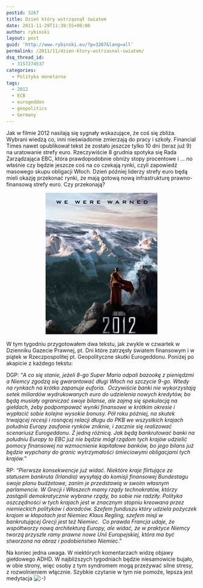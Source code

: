 ```yaml
---
postid: 3267
title: Dzień który wstrząsnął światem
date: 2011-11-29T11:39:55+00:00
author: rybinski
layout: post
guid: 'http://www.rybinski.eu/?p=3267&lang=all'
permalink: /2011/11/dzien-ktory-wstrzasnal-swiatem/
dsq_thread_id:
  - 3157274537
categories:
  - Polityka monetarna
tags:
  - 2012
  - ECB
  - eurogeddon
  - geopolitics
  - Germany
---
```

<p style="text-align: left;">
  Jak w filmie 2012 nasilają się sygnały wskazujące, że coś się zbliża. Wybrani wiedzą co, inni nieświadomie zmierzają do pracy i szkoły. Financial Times nawet opublikował tekst że zostało jeszcze tylko 10 dni (teraz już 9) na uratowanie strefy euro. Rzeczywiście 8 grudnia spotyka się Rada Zarządzająca EBC, która prawdopodobnie obniży stopy procentowe i … no właśnie czy będzie jeszcze coś na co czekają rynki, czyli zapowiedź masowego skupu obligacji Włoch. Dzień później liderzy strefy euro będą mieli okazję przekonać rynki, że mają gotową nową infrastrukturę prawno-finansową strefy euro. Czy przekonają?
</p>

<p style="text-align: center;">
  <p style="text-align: center;">
    <img class="size-full wp-image-3270 alignnone" title="2012" src="/uploads/2012.png" alt="2012" width="296" height="374" />
  </p>
  
  <p style="text-align: center;">
    <!--more-->
  </p>
  
  <p style="text-align: left;">
    W tym tygodniu przygotowałem dwa tekstu, jak zwykle w czwartek w Dzienniku Gazecie Prawnej, pt. Dni które zatrzęsły światem finansowym i w piątek w Rzeczpospolitej pt. Geopolityczne skutki Eurogeddonu. Poniżej po akapicie z każdego tekstu:
  </p>
  
  <p style="text-align: left;">
    DGP: “<em>A co się stanie, jeżeli 8-go Super Mario odpali bazookę z pieniędzmi a Niemcy zgodzą się gwarantować długi Włoch na szczycie 9-go. Wtedy na rynkach na krótko zapanuje euforia.  Oczywiście banki nie wykorzystają setek miliardów wydrukowanych euro do udzielenia nowych kredytów, bo będą musiały ograniczać swoje bilanse, ale zajmą się spekulacją na giełdach, żeby podpompować wyniki finansowe w krótkim okresie i wypłacić sobie kolejne wysokie bonusy. Pół roku później, na skutek trwającej recesji i rosnącej relacji długu do PKB we wszystkich krajach południa Europy zaufanie rynków zniknie, i zacznie się realizować scenariusz Eurogeddonu. Z jedną różnicą. Jak będą bankrutować banki na południu Europy to EBC już nie będzie mógł rządom tych krajów udzielić pomocy finansowej na wzmocnienie kapitałowe banków, bo jego bilans już będzie wypchany do granic wytrzymałości śmieciowymi obligacjami tych krajów.”</em>
  </p>
  
  <p style="text-align: left;">
    RP:<em> “Pierwsze konsekwencje już widać. Niektóre kraje flirtujące ze statusem bankruta (Irlandia) wysyłają do komisji finansowej Bundestagu swoje planu budżetowe, zanim je przedstawią w swoim własnym parlamencie. W Grecji i Włoszech mamy rządy technokratów, którzy zastąpili demokratycznie wybrane rządy, bo sobie nie radziły. Polityka oszczędności w tych krajach jest w znacznym stopniu kreowana przez niemieckich polityków i doradców. Szefem funduszu który udziela pożyczek krajom w kłopotach jest Niemiec Klaus Regling, szefem misji w bankrutującej Grecji jest też Niemiec.  Co prawda Francja udaje, że współtworzy nową architekturą Europy, ale widać, że w praktyce Niemcy tworzą przyszłe ramy prawne nowe Unii Europejskiej, która ma być stworzona na obraz i podobieństwo Niemiec</em>.”
  </p>
  
  <p style="text-align: left;">
    Na koniec jedna uwaga. W niektórych komentarzach widzę objawy giełdowego ADHD. W najbliższych tygodniach będzie niesamowicie bujało, w obie strony, więc osoby z tym syndromem mogą przeżywać silne stresy, z rozwolnieniem włącznie. Szybkie czytanie w tym nie pomoże, lepsza jest medytacja <img src='http://www.rybinski.eu/wp-includes/images/smilies/icon_smile.gif' alt=':-)' class='wp-smiley' />
  </p>
